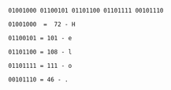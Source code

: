 	01001000 01100101 01101100 01101111 00101110

	01001000  =  72 - H

	01100101 = 101 - e

	01101100 = 108 - l

	01101111 = 111 - o 

	00101110 = 46 - .

